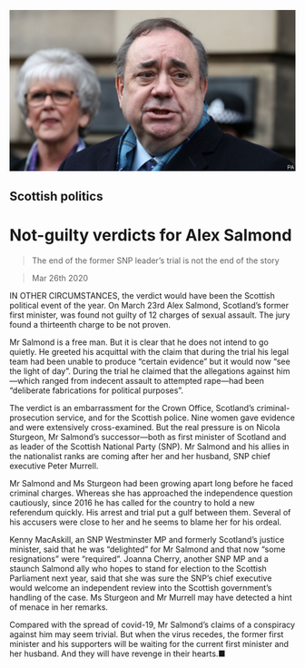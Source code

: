 ![](./images/20200328_BRP503.jpg)

## Scottish politics

# Not-guilty verdicts for Alex Salmond

> The end of the former SNP leader’s trial is not the end of the story

> Mar 26th 2020

IN OTHER CIRCUMSTANCES, the verdict would have been the Scottish political event of the year. On March 23rd Alex Salmond, Scotland’s former first minister, was found not guilty of 12 charges of sexual assault. The jury found a thirteenth charge to be not proven.

Mr Salmond is a free man. But it is clear that he does not intend to go quietly. He greeted his acquittal with the claim that during the trial his legal team had been unable to produce “certain evidence” but it would now “see the light of day”. During the trial he claimed that the allegations against him—which ranged from indecent assault to attempted rape—had been “deliberate fabrications for political purposes”.

The verdict is an embarrassment for the Crown Office, Scotland’s criminal-prosecution service, and for the Scottish police. Nine women gave evidence and were extensively cross-examined. But the real pressure is on Nicola Sturgeon, Mr Salmond’s successor—both as first minister of Scotland and as leader of the Scottish National Party (SNP). Mr Salmond and his allies in the nationalist ranks are coming after her and her husband, SNP chief executive Peter Murrell.

Mr Salmond and Ms Sturgeon had been growing apart long before he faced criminal charges. Whereas she has approached the independence question cautiously, since 2016 he has called for the country to hold a new referendum quickly. His arrest and trial put a gulf between them. Several of his accusers were close to her and he seems to blame her for his ordeal.

Kenny MacAskill, an SNP Westminster MP and formerly Scotland’s justice minister, said that he was “delighted” for Mr Salmond and that now “some resignations” were “required”. Joanna Cherry, another SNP MP and a staunch Salmond ally who hopes to stand for election to the Scottish Parliament next year, said that she was sure the SNP’s chief executive would welcome an independent review into the Scottish government’s handling of the case. Ms Sturgeon and Mr Murrell may have detected a hint of menace in her remarks.

Compared with the spread of covid-19, Mr Salmond’s claims of a conspiracy against him may seem trivial. But when the virus recedes, the former first minister and his supporters will be waiting for the current first minister and her husband. And they will have revenge in their hearts.■